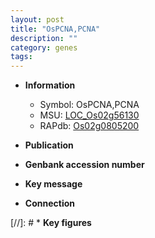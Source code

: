 ```yaml
---
layout: post
title: "OsPCNA,PCNA"
description: ""
category: genes
tags: 
---
```


* **Information**  
    + Symbol: OsPCNA,PCNA  
    + MSU: [LOC_Os02g56130](http://rice.uga.edu/cgi-bin/ORF_infopage.cgi?orf=LOC_Os02g56130)  
    + RAPdb: [Os02g0805200](http://rapdb.dna.affrc.go.jp/viewer/gbrowse_details/irgsp1?name=Os02g0805200)  

* **Publication**  

* **Genbank accession number**  

* **Key message**  

* **Connection**  

[//]: # * **Key figures**  


